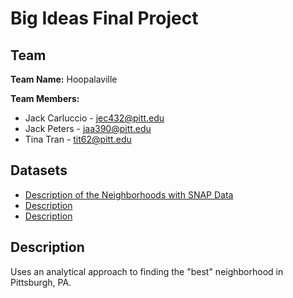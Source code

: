 # Big Ideas Final Project

## Team
**Team Name:** Hoopalaville

**Team Members:**
* Jack Carluccio - jec432@pitt.edu
* Jack Peters - jaa390@pitt.edu
* Tina Tran - tit62@pitt.edu

## Datasets
* [Description of the Neighborhoods with SNAP Data](https://data.wprdc.org/dataset/neighborhoods-with-snap-data/resource/bce22c26-9d3e-4e3f-8405-a35c4b7765b6)
* [Description]()
* [Description]()

## Description
Uses an analytical approach to finding the "best" neighborhood in Pittsburgh, PA.